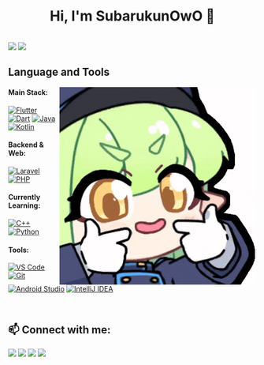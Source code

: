 <h1 align="center">Hi, I'm SubarukunOwO 🚀</h1>
<br>
<img src="https://github-readme-stats.vercel.app/api?username=Subarukunowo&show_icons=true&theme=radical" height="180"/> <img src="https://github-readme-stats.vercel.app/api/top-langs/?username=Subarukunowo&layout=compact&theme=radical&exclude_repo=repo1,repo2&hide=html,css" height="180"/>
<br>

## Language and Tools
<img src="images/blue-archive-hikari.gif" min-width="400px" max-width="400px" width="400px" align="right" alt="BA Hikari">

#### Main Stack:
[<img height="48px" width="48px" alt="Flutter" src="https://skillicons.dev/icons?i=flutter"/>](https://flutter.dev)
[<img height="48px" width="48px" alt="Dart" src="https://skillicons.dev/icons?i=dart"/>](https://dart.dev)
[<img height="48px" width="48px" alt="Java" src="https://skillicons.dev/icons?i=java"/>](https://www.java.com)
[<img height="48px" width="48px" alt="Kotlin" src="https://skillicons.dev/icons?i=kotlin"/>](https://kotlinlang.org)

#### Backend & Web:
[<img height="48px" width="48px" alt="Laravel" src="https://skillicons.dev/icons?i=laravel"/>](https://laravel.com)
[<img height="48px" width="48px" alt="PHP" src="https://skillicons.dev/icons?i=php"/>](https://php.net)

#### Currently Learning:
[<img height="48px" width="48px" alt="C++" src="https://skillicons.dev/icons?i=cpp"/>](https://isocpp.org)
[<img height="48px" width="48px" alt="Python" src="https://skillicons.dev/icons?i=python"/>](https://python.org)

#### Tools:
[<img height="48px" width="48px" alt="VS Code" src="https://skillicons.dev/icons?i=vscode"/>](https://code.visualstudio.com/)
[<img height="48px" width="48px" alt="Git" src="https://skillicons.dev/icons?i=git"/>](https://git-scm.com/)
[<img height="48px" width="48px" alt="Android Studio" src="https://skillicons.dev/icons?i=androidstudio"/>](https://developer.android.com/studio)
[<img height="48px" width="48px" alt="IntelliJ IDEA" src="https://skillicons.dev/icons?i=idea"/>](https://jetbrains.com)

<br>

## 📫 Connect with me:
<div>
  <a href="https://instagram.com/Subarukunowo" target="_blank"><img src="https://img.shields.io/badge/Instagram-E4405F?style=for-the-badge&logo=instagram&logoColor=white"/></a>
  <a href="https://github.com/Subarukunowo" target="_blank"><img src="https://img.shields.io/badge/GitHub-100000?style=for-the-badge&logo=github&logoColor=white"/></a>
  <a href="mailto:sandymuliakesuma@gmail.com" target="_blank"><img src="https://img.shields.io/badge/Gmail-D14836?style=for-the-badge&logo=gmail&logoColor=white"/></a>
  <a href="https://www.linkedin.com/in/sandy-mulia-kesuma-b797b12b2/" target="_blank"><img src="https://img.shields.io/badge/LinkedIn-0077B5?style=for-the-badge&logo=linkedin&logoColor=white"/></a>
</div>
